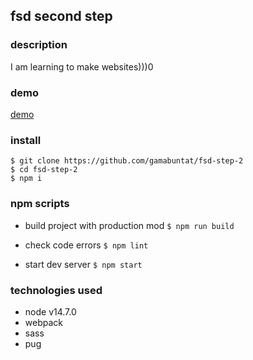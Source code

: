 ## fsd second step  

### description
I am learning to make websites)))0

### demo
[demo](https://gamabuntat.github.io/fsd-step-2/)

### install
```
$ git clone https://github.com/gamabuntat/fsd-step-2
$ cd fsd-step-2
$ npm i
```

### npm scripts
- build project with production mod
`$ npm run build`

- check code errors
`$ npm lint`

- start dev server
`$ npm start`


### technologies used
- node v14.7.0
- webpack
- sass
- pug

